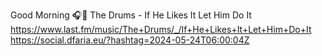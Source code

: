 Good Morning 🎧🎵 The Drums - If He Likes It Let Him Do It  https://www.last.fm/music/The+Drums/_/If+He+Likes+It+Let+Him+Do+It https://social.dfaria.eu/?hashtag=2024-05-24T06:00:04Z